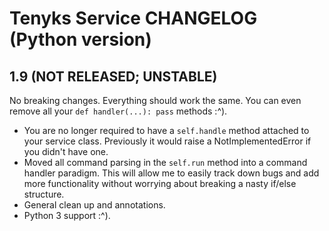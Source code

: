 # Tenyks Service CHANGELOG (Python version)

## 1.9 (NOT RELEASED; UNSTABLE)

No breaking changes. Everything should work the same. You can even remove all
your `def handler(...): pass` methods :^).

* You are no longer required to have a `self.handle` method attached to your
  service class. Previously it would raise a NotImplementedError if you didn't
  have one.
* Moved all command parsing in the `self.run` method into a command handler
  paradigm. This will allow me to easily track down bugs and add more
  functionality without worrying about breaking a nasty if/else structure.
* General clean up and annotations.
* Python 3 support :^).
